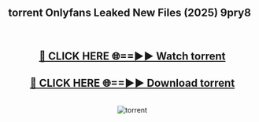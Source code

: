 <h2>torrent Onlyfans Leaked New Files (2025) 9pry8</h2>
<br>
<div align="center">
<h2><a href="https://mediafiles.top/torrent&ref=git" rel="nofollow">🔴 CLICK HERE 🌐==►► Watch torrent</a></h2>
<h2><a href="https://mediafiles.top/torrent&ref=git" rel="nofollow">🔴 CLICK HERE 🌐==►► Download torrent</a></h2>
<br>
<a href="https://mediafiles.top/torrent&ref=git" rel="nofollow" data-target="animated-image.originalLink"><img src="https://i.ibb.co.com/xMMVF88/686577567.gif" alt="torrent" style="max-width: 100%; display: inline-block;" data-target="animated-image.originalImage"></a>
</div>
<br>
<br>